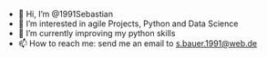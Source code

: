 - 👋 Hi, I’m @1991Sebastian
- 👀 I’m interested in agile Projects, Python and Data Science
- 🌱 I’m currently improving my python skills
- 📫 How to reach me: send me an email to s.bauer.1991@web.de

<!---
1991Sebastian/1991Sebastian is a ✨ special ✨ repository because its `README.md` (this file) appears on your GitHub profile.
You can click the Preview link to take a look at your changes.
--->
